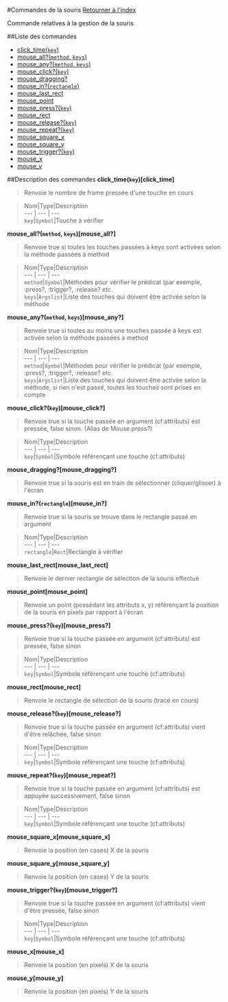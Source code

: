 #Commandes de la souris
[Retourner à l'index](__command_list.md)

Commande relatives à la gestion de la souris

##Liste des commandes
*    [click_time(`key`)](#click_time)
*    [mouse_all?(`method`, `keys`)](#mouse_all?)
*    [mouse_any?(`method`, `keys`)](#mouse_any?)
*    [mouse_click?(`key`)](#mouse_click?)
*    [mouse_dragging?](#mouse_dragging?)
*    [mouse_in?(`rectangle`)](#mouse_in?)
*    [mouse_last_rect](#mouse_last_rect)
*    [mouse_point](#mouse_point)
*    [mouse_press?(`key`)](#mouse_press?)
*    [mouse_rect](#mouse_rect)
*    [mouse_release?(`key`)](#mouse_release?)
*    [mouse_repeat?(`key`)](#mouse_repeat?)
*    [mouse_square_x](#mouse_square_x)
*    [mouse_square_y](#mouse_square_y)
*    [mouse_trigger?(`key`)](#mouse_trigger?)
*    [mouse_x](#mouse_x)
*    [mouse_y](#mouse_y)


##Description des commandes
**click_time(`key`)[click_time]**

> Renvoie le nombre de frame pressée d'une touche en cours

  
> Nom|Type|Description  
--- | --- | ---  
`key`|`Symbol`|Touche à vérifier  


**mouse_all?(`method`, `keys`)[mouse_all?]**

> Renvoie true si toutes les touches passées à keys sont activées selon la méthode passées à method

  
> Nom|Type|Description  
--- | --- | ---  
`method`|`Symbol`|Méthodes pour vérifier le prédicat (par exemple, :press?, :trigger?, :release? etc.  
`keys`|`Argslist`|Liste des touches qui doivent être activée selon la méthode  


**mouse_any?(`method`, `keys`)[mouse_any?]**

> Renvoie true si toutes au moins une touches passée à keys est activée selon la méthode passées à method

  
> Nom|Type|Description  
--- | --- | ---  
`method`|`Symbol`|Méthodes pour vérifier le prédicat (par exemple, :press?, :trigger?, :release? etc.  
`keys`|`Argslist`|Liste des touches qui doivent être activée selon la méthode, si rien n'est passé, toutes les touches sont prises en compte  


**mouse_click?(`key`)[mouse_click?]**

> Renvoie true si la touche passée en argument (cf:attributs) est pressée, false sinon. (Alias de Mouse.press?)

  
> Nom|Type|Description  
--- | --- | ---  
`key`|`Symbol`|Symbole référençant une touche (cf:attributs)  


**mouse_dragging?[mouse_dragging?]**

> Renvoie true si la souris est en train de sélectionner (cliquer/glisser) à l'écran

  
> 

**mouse_in?(`rectangle`)[mouse_in?]**

> Renvoie true si la souris se trouve dans le rectangle passé en argument

  
> Nom|Type|Description  
--- | --- | ---  
`rectangle`|`Rect`|Rectangle à vérifier  


**mouse_last_rect[mouse_last_rect]**

> Renvoie le dernier rectangle de sélection de la souris effectué

  
> 

**mouse_point[mouse_point]**

> Renvoie un point (possédant les attributs x, y) référençant la position de la souris en pixels par rapport à l'écran

  
> 

**mouse_press?(`key`)[mouse_press?]**

> Renvoie true si la touche passée en argument (cf:attributs) est pressée, false sinon

  
> Nom|Type|Description  
--- | --- | ---  
`key`|`Symbol`|Symbole référençant une touche (cf:attributs)  


**mouse_rect[mouse_rect]**

> Renvoie le rectangle de sélection de la souris (tracé en cours)

  
> 

**mouse_release?(`key`)[mouse_release?]**

> Renvoie true si la touche passée en argument (cf:attributs) vient d'être relâchée, false sinon

  
> Nom|Type|Description  
--- | --- | ---  
`key`|`Symbol`|Symbole référençant une touche (cf:attributs)  


**mouse_repeat?(`key`)[mouse_repeat?]**

> Renvoie true si la touche passée en argument (cf:attributs) est appuyée successivement, false sinon

  
> Nom|Type|Description  
--- | --- | ---  
`key`|`Symbol`|Symbole référençant une touche (cf:attributs)  


**mouse_square_x[mouse_square_x]**

> Renvoie la position (en cases) X de la souris

  
> 

**mouse_square_y[mouse_square_y]**

> Renvoie la position (en cases) Y de la souris

  
> 

**mouse_trigger?(`key`)[mouse_trigger?]**

> Renvoie true si la touche passée en argument (cf:attributs) vient d'être pressée, false sinon

  
> Nom|Type|Description  
--- | --- | ---  
`key`|`Symbol`|Symbole référençant une touche (cf:attributs)  


**mouse_x[mouse_x]**

> Renvoie la position (en pixels) X de la souris

  
> 

**mouse_y[mouse_y]**

> Renvoie la position (en pixels) Y de la souris

  
> 

